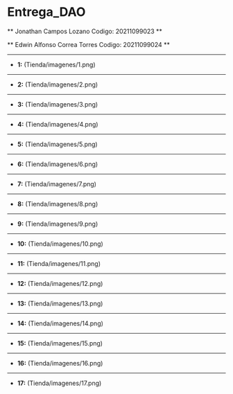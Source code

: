 # Entrega_DAO

** Jonathan Campos Lozano Codigo: 20211099023 **

** Edwin Alfonso Correa Torres Codigo: 20211099024 **


----------------------------------
- **1:** (Tienda/imagenes/1.png)
----------------------------------
- **2:** (Tienda/imagenes/2.png)
----------------------------------
- **3:** (Tienda/imagenes/3.png)
----------------------------------
- **4:** (Tienda/imagenes/4.png)
----------------------------------
- **5:** (Tienda/imagenes/5.png)
----------------------------------
- **6:** (Tienda/imagenes/6.png)
----------------------------------
- **7:** (Tienda/imagenes/7.png)
----------------------------------
- **8:** (Tienda/imagenes/8.png)
----------------------------------
- **9:** (Tienda/imagenes/9.png)
----------------------------------
- **10:** (Tienda/imagenes/10.png)
----------------------------------
- **11:** (Tienda/imagenes/11.png)
----------------------------------
- **12:** (Tienda/imagenes/12.png)
----------------------------------
- **13:** (Tienda/imagenes/13.png)
----------------------------------
- **14:** (Tienda/imagenes/14.png)
----------------------------------
- **15:** (Tienda/imagenes/15.png)
----------------------------------
- **16:** (Tienda/imagenes/16.png)
----------------------------------
- **17:** (Tienda/imagenes/17.png)

